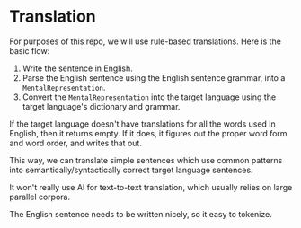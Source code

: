 # Translation

For purposes of this repo, we will use rule-based translations. Here is
the basic flow:

1. Write the sentence in English.
2. Parse the English sentence using the English sentence grammar, into a
   `MentalRepresentation`.
3. Convert the `MentalRepresentation` into the target language using the
   target language's dictionary and grammar.

If the target language doesn't have translations for all the words used
in English, then it returns empty. If it does, it figures out the proper
word form and word order, and writes that out.

This way, we can translate simple sentences which use common patterns
into semantically/syntactically correct target language sentences.

It won't really use AI for text-to-text translation, which usually
relies on large parallel corpora.

The English sentence needs to be written nicely, so it easy to tokenize.

